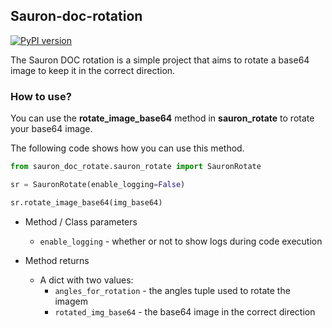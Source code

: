 ## Sauron-doc-rotation

[![PyPI version](https://badge.fury.io/py/sauron-doc-rotation.svg)](https://badge.fury.io/py/sauron-doc-rotation)

The Sauron DOC rotation is a simple project that aims to rotate a base64 image to keep it in the correct direction.

### How to use?

You can use the **rotate_image_base64** method in **sauron_rotate** to rotate your base64 image.

The following code shows how you can use this method.

```python
from sauron_doc_rotate.sauron_rotate import SauronRotate

sr = SauronRotate(enable_logging=False)

sr.rotate_image_base64(img_base64)
```

* Method / Class parameters
  * `enable_logging` - whether or not to show logs during code execution 

* Method returns
  * A dict with two values:
    * `angles_for_rotation` - the angles tuple used to rotate the imagem  
    * `rotated_img_base64` - the base64 image in the correct direction
